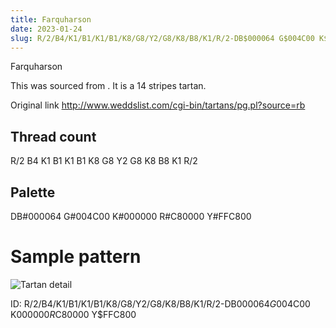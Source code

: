 ```yaml
---
title: Farquharson
date: 2023-01-24
slug: R/2/B4/K1/B1/K1/B1/K8/G8/Y2/G8/K8/B8/K1/R/2-DB$000064 G$004C00 K$000000 R$C80000 Y$FFC800
---
```

Farquharson

This was sourced from <no value>.  It is a 14 stripes tartan.

Original link http://www.weddslist.com/cgi-bin/tartans/pg.pl?source=rb

## Thread count
R/2 B4 K1 B1 K1 B1 K8 G8 Y2 G8 K8 B8 K1 R/2

## Palette
DB#000064 G#004C00 K#000000 R#C80000 Y#FFC800

# Sample pattern

![Tartan detail](tartan.png "R/2 B4 K1 B1 K1 B1 K8 G8 Y2 G8 K8 B8 K1 R/2 tartan")

ID: R/2/B4/K1/B1/K1/B1/K8/G8/Y2/G8/K8/B8/K1/R/2-DB$000064 G$004C00 K$000000 R$C80000 Y$FFC800
